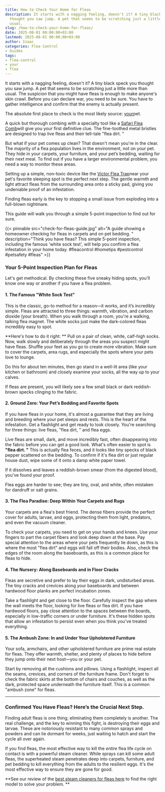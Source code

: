 ```yaml
---
title: How to Check Your Home for Fleas
description: It starts with a nagging feeling, doesn't it? A tiny black speck you
  thought you saw jump. A pet that seems to be scratching just a little more than
  usual.
slug: /how-to-check-your-home-for-fleas/
date: 2025-08-01 00:00:00+03:00
lastmod: 2025-08-01 00:00:00+03:00
author: Isaac
categories: Flea Control
- Guides
tags:
- flea-control
- your
- flea
---
```

It starts with a nagging feeling, doesn't it? A tiny black speck you thought you saw jump. A pet that seems to be scratching just a little more than usual. The suspicion that you might have fleas is enough to make anyone's skin crawl. Before you can declare war, you need to be sure. You have to gather intelligence and confirm that the enemy is actually present.

The absolute first place to check is the most likely source: [your](https://pestpolicy.com/growing-chrysanthemums-in-your-garden/)pet.

A quick but thorough combing with a specialty tool like a <span style="color: red; ">[Safari Flea Comb](https://www.amazon.com/dp/B0002AQS0I/?tag=p-policy-20)</span>will give you your first definitive clue. The fine-toothed metal bristles are designed to trap live fleas and their tell-tale "flea dirt. "

But what if your pet comes up clean? That doesn't mean you're in the clear. The majority of a flea population lives in the environment, not on your pet. They hide in your carpets, your furniture, and your pet’s bedding, waiting for their next meal. To find out if you have a larger environmental problem, you need a way to monitor these areas.

Setting up a simple, non-toxic device like the <span style="color: red; ">[Victor Flea Trap](https://www.amazon.com/dp/B000668Z96/?tag=p-policy-20)</span>near your pet's favorite sleeping spot is the perfect next step. The gentle warmth and light attract fleas from the surrounding area onto a sticky pad, giving you undeniable proof of an infestation.

Finding fleas early is the key to stopping a small issue from exploding into a full-blown nightmare.

This guide will walk you through a simple 5-point inspection to find out for sure.

{{< pinnable src="check-for-fleas-guide.jpg" alt="A guide showing a homeowner checking for fleas in carpets and on pet bedding. " description="Think you have fleas? This simple 5-point inspection, including the famous &#39;white sock test&#39;, will help you confirm a flea infestation in your home today. #fleacontrol #hometips #pestcontrol #petsafety #fleas" >}}

###  Your 5-Point Inspection Plan for Fleas

Let's get methodical. By checking these five sneaky hiding spots, you'll know one way or another if you have a flea problem.

####  1. The Famous "White Sock Test"

This is the classic, go-to method for a reason—it works, and it’s incredibly simple. Fleas are attracted to three things: warmth, vibration, and carbon dioxide (your breath). When you walk through a room, you're a walking, talking flea magnet. The white socks just make the dark-colored fleas incredibly easy to spot.

**Here's how to do it right: ** Pull on a pair of clean, white, calf-high socks. Now, walk slowly and deliberately through the areas you suspect might have fleas. Shuffle your feet as you go to create more vibration. Make sure to cover the carpets, area rugs, and especially the spots where your pets love to lounge.

Do this for about ten minutes, then go stand in a well-lit area (like your kitchen or bathroom) and closely examine your socks, all the way up to your calves.

If fleas are present, you will likely see a few small black or dark reddish-brown specks clinging to the fabric.

####  2. Ground Zero: Your Pet’s Bedding and Favorite Spots

If you have fleas in your home, it's almost a guarantee that they are living and breeding where your pet sleeps and rests. This is the heart of the infestation. Get a flashlight and get ready to look closely. You're searching for three things: live fleas, "flea dirt, " and flea eggs.

Live fleas are small, dark, and move incredibly fast, often disappearing into the fabric before you can get a good look. What's often easier to spot is **"flea dirt. "** This is actually flea feces, and it looks like tiny specks of black pepper scattered on the bedding. To confirm if it's flea dirt or just regular house dust, wipe some of it onto a damp white paper towel.

If it dissolves and leaves a reddish-brown smear (from the digested blood), you've found your proof.

Flea eggs are harder to see; they are tiny, oval, and white, often mistaken for dandruff or salt grains.

####  3. The Flea Paradise: Deep Within Your Carpets and Rugs

Your carpets are a flea's best friend. The dense fibers provide the perfect cover for adults, larvae, and eggs, protecting them from light, predators, and even the vacuum cleaner.

To check your carpets, you need to get on your hands and knees. Use your fingers to part the carpet fibers and look deep down at the base. Pay special attention to the areas where your pets frequently lie down, as this is where the most "flea dirt" and eggs will fall off their bodies. Also, check the edges of the room along the baseboards, as this is a common place for fleas to hide.

####  4. The Nursery: Along Baseboards and in Floor Cracks

Fleas are secretive and prefer to lay their eggs in dark, undisturbed areas. The tiny cracks and crevices along your baseboards and between hardwood floor planks are perfect incubation zones.

Take a flashlight and get close to the floor. Carefully inspect the gap where the wall meets the floor, looking for live fleas or flea dirt. If you have hardwood floors, pay close attention to the spaces between the boards, especially in low-traffic corners or under furniture. It's these hidden spots that allow an infestation to persist even when you think you've treated everything.

####  5. The Ambush Zone: In and Under Your Upholstered Furniture

Your sofa, armchairs, and other upholstered furniture are prime real estate for fleas. They offer warmth, shelter, and plenty of places to hide before they jump onto their next host—you or your pet.

Start by removing all the cushions and pillows. Using a flashlight, inspect all the seams, crevices, and corners of the furniture frame. Don't forget to check the fabric skirts at the bottom of chairs and couches, as well as the dark, protected space underneath the furniture itself. This is a common "ambush zone" for fleas.

***

###  Confirmed You Have Fleas? Here’s the Crucial Next Step.

Finding adult fleas is one thing; eliminating them completely is another. The real challenge, and the key to winning this fight, is destroying their eggs and larvae. These are notoriously resistant to many common sprays and powders and can lie dormant for weeks, just waiting to hatch and start the cycle all over again.

If you find fleas, the most effective way to kill the *entire* flea life cycle on contact is with a powerful steam cleaner. While sprays can kill some adult fleas, the superheated steam penetrates deep into carpets, furniture, and pet bedding to kill everything from the adults to the resilient eggs. It's the most effective way to ensure they are gone for good.

**See our review of the [best steam cleaners for fleas here](/best-steam-cleaner-for-fleas/) to find the right model to solve your problem. **